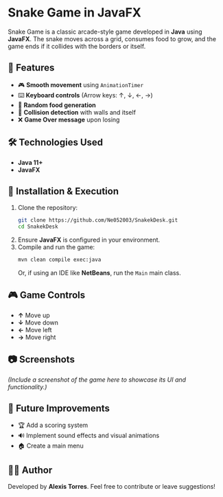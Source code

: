 # Snake Game in JavaFX

Snake Game is a classic arcade-style game developed in **Java** using **JavaFX**. The snake moves across a grid, consumes food to grow, and the game ends if it collides with the borders or itself.

## 🚀 Features
- 🎮 **Smooth movement** using `AnimationTimer`
- ⌨️ **Keyboard controls** (Arrow keys: ↑, ↓, ←, →)
- 🍏 **Random food generation**
- 🔄 **Collision detection** with walls and itself
- ❌ **Game Over message** upon losing

## 🛠️ Technologies Used
- **Java 11+**
- **JavaFX**

## 📌 Installation & Execution
1. Clone the repository:
   ```sh
   git clone https://github.com/Ne052003/SnakekDesk.git
   cd SnakekDesk
   ```
2. Ensure **JavaFX** is configured in your environment.
3. Compile and run the game:
   ```sh
   mvn clean compile exec:java
   ```
   Or, if using an IDE like **NetBeans**, run the `Main` main class.

## 🎮 Game Controls
- **↑** Move up
- **↓** Move down
- **←** Move left
- **→** Move right

## 📷 Screenshots
*(Include a screenshot of the game here to showcase its UI and functionality.)*

## 🔮 Future Improvements
- 🏆 Add a scoring system
- 🔊 Implement sound effects and visual animations
- 🏠 Create a main menu

## 👨‍💻 Author
Developed by **Alexis Torres**. Feel free to contribute or leave suggestions!
